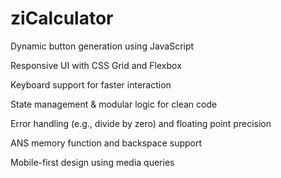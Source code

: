 # ziCalculator
 Dynamic button generation using JavaScript
 
 Responsive UI with CSS Grid and Flexbox
 
 Keyboard support for faster interaction
 
 State management & modular logic for clean code
 
 Error handling (e.g., divide by zero) and floating point precision
 
 ANS memory function and backspace support
 
 Mobile-first design using media queries
